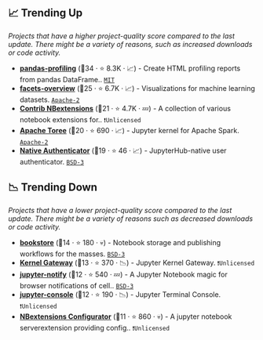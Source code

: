## 📈 Trending Up

_Projects that have a higher project-quality score compared to the last update. There might be a variety of reasons, such as increased downloads or code activity._

- <b><a href="https://github.com/pandas-profiling/pandas-profiling">pandas-profiling</a></b> (🥇34 ·  ⭐ 8.3K · 📈) - Create HTML profiling reports from pandas DataFrame.. <code><a href="http://bit.ly/34MBwT8">MIT</a></code>
- <b><a href="https://github.com/PAIR-code/facets">facets-overview</a></b> (🥈25 ·  ⭐ 6.7K · 📈) - Visualizations for machine learning datasets. <code><a href="http://bit.ly/3nYMfla">Apache-2</a></code>
- <b><a href="https://github.com/ipython-contrib/jupyter_contrib_nbextensions">Contrib NBextensions</a></b> (🥇21 ·  ⭐ 4.7K · 💤) - A collection of various notebook extensions for.. <code>❗Unlicensed</code>
- <b><a href="https://github.com/apache/incubator-toree">Apache Toree</a></b> (🥈20 ·  ⭐ 690 · 📈) - Jupyter kernel for Apache Spark. <code><a href="http://bit.ly/3nYMfla">Apache-2</a></code>
- <b><a href="https://github.com/jupyterhub/nativeauthenticator">Native Authenticator</a></b> (🥈19 ·  ⭐ 46 · 📈) - JupyterHub-native user authenticator. <code><a href="http://bit.ly/3aKzpTv">BSD-3</a></code>

## 📉 Trending Down

_Projects that have a lower project-quality score compared to the last update. There might be a variety of reasons such as decreased downloads or code activity._

- <b><a href="https://github.com/nteract/bookstore">bookstore</a></b> (🥉14 ·  ⭐ 180 · 💀) - Notebook storage and publishing workflows for the masses. <code><a href="http://bit.ly/3aKzpTv">BSD-3</a></code>
- <b><a href="https://github.com/jupyter/kernel_gateway">Kernel Gateway</a></b> (🥉13 ·  ⭐ 370 · 📉) - Jupyter Kernel Gateway. <code>❗Unlicensed</code>
- <b><a href="https://github.com/ShopRunner/jupyter-notify">jupyter-notify</a></b> (🥉12 ·  ⭐ 540 · 💤) - A Jupyter Notebook magic for browser notifications of cell.. <code><a href="http://bit.ly/3aKzpTv">BSD-3</a></code>
- <b><a href="https://github.com/jupyter/jupyter_console">jupyter-console</a></b> (🥉12 ·  ⭐ 190 · 📉) - Jupyter Terminal Console. <code>❗Unlicensed</code>
- <b><a href="https://github.com/Jupyter-contrib/jupyter_nbextensions_configurator">NBextensions Configurator</a></b> (🥉11 ·  ⭐ 860 · 💀) - A jupyter notebook serverextension providing config.. <code>❗Unlicensed</code>

